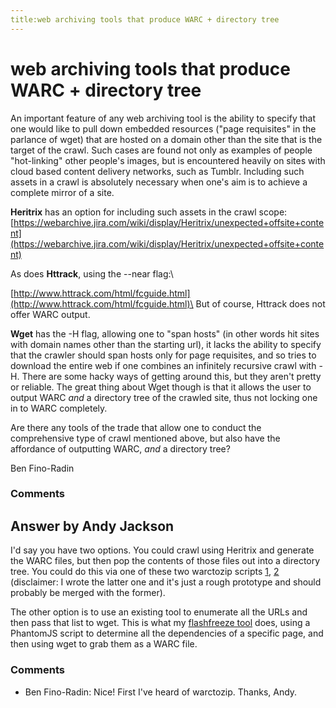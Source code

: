 ```yaml
---
title:web archiving tools that produce WARC + directory tree
---
```

web archiving tools that produce WARC + directory tree
=====================
An important feature of any web archiving tool is the ability to specify
that one would like to pull down embedded resources ("page requisites"
in the parlance of wget) that are hosted on a domain other than the site
that is the target of the crawl. Such cases are found not only as
examples of people "hot-linking" other people's images, but is
encountered heavily on sites with cloud based content delivery networks,
such as Tumblr. Including such assets in a crawl is absolutely necessary
when one's aim is to achieve a complete mirror of a site.

**Heritrix** has an option for including such assets in the crawl scope:
[https://webarchive.jira.com/wiki/display/Heritrix/unexpected+offsite+content](https://webarchive.jira.com/wiki/display/Heritrix/unexpected+offsite+content)

As does **Httrack**, using the --near flag:\

[http://www.httrack.com/html/fcguide.html](http://www.httrack.com/html/fcguide.html)\
 But of course, Httrack does not offer WARC output.

**Wget** has the -H flag, allowing one to "span hosts" (in other words
hit sites with domain names other than the starting url), it lacks the
ability to specify that the crawler should span hosts only for page
requisites, and so tries to download the entire web if one combines an
infinitely recursive crawl with -H. There are some hacky ways of getting
around this, but they aren't pretty or reliable. The great thing about
Wget though is that it allows the user to output WARC *and* a directory
tree of the crawled site, thus not locking one in to WARC completely.

Are there any tools of the trade that allow one to conduct the
comprehensive type of crawl mentioned above, but also have the
affordance of outputting WARC, *and* a directory tree?

Ben Fino-Radin

### Comments ###


Answer by Andy Jackson
----------------
I'd say you have two options. You could crawl using Heritrix and
generate the WARC files, but then pop the contents of those files out
into a directory tree. You could do this via one of these two warctozip
scripts
[1](https://github.com/alard/warctozip/blob/master/warctozip.py),
[2](https://github.com/ukwa/warc/blob/master/warc/warctozip.py)
(disclaimer: I wrote the latter one and it's just a rough prototype and
should probably be merged with the former).

The other option is to use an existing tool to enumerate all the URLs
and then pass that list to wget. This is what my [flashfreeze
tool](https://github.com/ukwa/flashfreeze) does, using a PhantomJS
script to determine all the dependencies of a specific page, and then
using wget to grab them as a WARC file.

### Comments ###
* Ben Fino-Radin: Nice! First I've heard of warctozip. Thanks, Andy.

